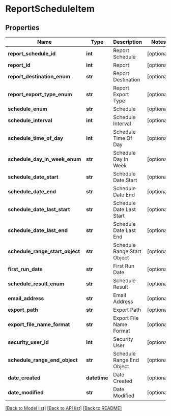 # ReportScheduleItem

## Properties
Name | Type | Description | Notes
------------ | ------------- | ------------- | -------------
**report_schedule_id** | **int** | Report Schedule | [optional] 
**report_id** | **int** | Report | [optional] 
**report_destination_enum** | **str** | Report Destination | [optional] 
**report_export_type_enum** | **str** | Report Export Type | [optional] 
**schedule_enum** | **str** | Schedule | [optional] 
**schedule_interval** | **int** | Schedule Interval | [optional] 
**schedule_time_of_day** | **int** | Schedule Time Of Day | [optional] 
**schedule_day_in_week_enum** | **str** | Schedule Day In Week | [optional] 
**schedule_date_start** | **str** | Schedule Date Start | [optional] 
**schedule_date_end** | **str** | Schedule Date End | [optional] 
**schedule_date_last_start** | **str** | Schedule Date Last Start | [optional] 
**schedule_date_last_end** | **str** | Schedule Date Last End | [optional] 
**schedule_range_start_object** | **str** | Schedule Range Start Object | [optional] 
**first_run_date** | **str** | First Run Date | [optional] 
**schedule_result_enum** | **str** | Schedule Result | [optional] 
**email_address** | **str** | Email Address | [optional] 
**export_path** | **str** | Export Path | [optional] 
**export_file_name_format** | **str** | Export File Name Format | [optional] 
**security_user_id** | **int** | Security User | [optional] 
**schedule_range_end_object** | **str** | Schedule Range End Object | [optional] 
**date_created** | **datetime** | Date Created | [optional] 
**date_modified** | **str** | Date Modified | [optional] 

[[Back to Model list]](../README.md#documentation-for-models) [[Back to API list]](../README.md#documentation-for-api-endpoints) [[Back to README]](../README.md)



